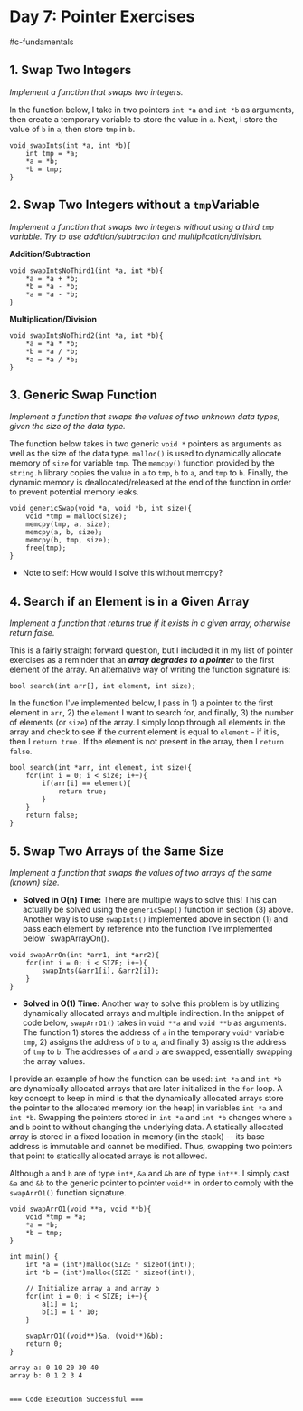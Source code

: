 # Day 7: Pointer Exercises
#c-fundamentals 
## 1. Swap Two Integers
*Implement a function that swaps two integers.*

In the function below, I take in two pointers `int *a` and `int *b` as arguments, then create a temporary variable to store the value in `a`. Next, I store the value of `b` in `a`, then store `tmp` in `b`.
```
void swapInts(int *a, int *b){
    int tmp = *a;
    *a = *b;
    *b = tmp;
}
```

## 2. Swap Two Integers without a `tmp`Variable
*Implement a function that swaps two integers without using a third `tmp` variable. Try to use addition/subtraction and multiplication/division.*

**Addition/Subtraction**
```
void swapIntsNoThird1(int *a, int *b){
    *a = *a + *b;
    *b = *a - *b;
    *a = *a - *b;
}
```

**Multiplication/Division**
```
void swapIntsNoThird2(int *a, int *b){
    *a = *a * *b;
    *b = *a / *b;
    *a = *a / *b;
}
```

## 3. Generic Swap Function
*Implement a function that swaps the values of two unknown data types, given the size of the data type.*

The function below takes in two generic  `void *` pointers as arguments as well as the size of the data type. `malloc()` is used to dynamically allocate memory of `size` for variable `tmp`. The `memcpy()` function provided by the `string.h` library copies the value in `a` to `tmp`, `b` to `a`, and `tmp` to `b`. Finally, the dynamic memory is deallocated/released at the end of the function in order to prevent potential memory leaks. 

```
void genericSwap(void *a, void *b, int size){
    void *tmp = malloc(size);
    memcpy(tmp, a, size);
    memcpy(a, b, size);
    memcpy(b, tmp, size);
    free(tmp);
}
```

- Note to self: How would I solve this without memcpy?

## 4. Search if an Element is in a Given Array
*Implement a function that returns true if it exists in a given array, otherwise return false.*

This is a fairly straight forward question, but I included it in my list of pointer exercises as a reminder that an ***array degrades to a pointer*** to the first element of the array. An alternative way of writing the function signature is: 

```
bool search(int arr[], int element, int size);
```

In the function I've implemented below, I pass in 1) a pointer to the first element in `arr`, 2) the `element` I want to search for, and finally, 3) the number of elements (or `size`) of the array. I simply loop through all elements in the array and check to see if the current element is equal to `element` - if it is, then I `return true.` If the element is not present in the array, then I `return false`. 

```
bool search(int *arr, int element, int size){
    for(int i = 0; i < size; i++){
        if(arr[i] == element){
            return true;
        }
    }
    return false;
}
```

## 5. Swap Two Arrays of the Same Size
*Implement a function that swaps the values of two arrays of the same (known) size.*

- **Solved in O(n) Time:**
There are multiple ways to solve this! This can actually be solved using the `genericSwap()` function in section (3) above. Another way is to use `swapInts()` implemented above in section (1) and pass each element by reference into the function I've implemented below `swapArrayOn().
```
void swapArrOn(int *arr1, int *arr2){
    for(int i = 0; i < SIZE; i++){
        swapInts(&arr1[i], &arr2[i]);
    }
}
```

- **Solved in O(1) Time:**
Another way to solve this problem is by utilizing dynamically allocated arrays and multiple indirection. In the snippet of code below, `swapArrO1()` takes in `void **a` and `void **b` as arguments. The function 1) stores the address of `a` in the temporary `void*` variable `tmp`, 2) assigns the address of `b` to `a`, and finally 3) assigns the address of `tmp` to `b`. The addresses of `a` and `b` are swapped, essentially swapping the array values.

I provide an example of how the function can be used: `int *a` and `int *b` are dynamically allocated arrays that are later initialized in the `for` loop. A key concept to keep in mind is that the dynamically allocated arrays store the pointer to the allocated memory (on the heap) in variables `int *a` and `int *b`. Swapping the pointers stored in `int *a` and `int *b` changes where `a` and `b` point to without changing the underlying data. A statically allocated array is stored in a fixed location in memory (in the stack) -- its base address is immutable and cannot be modified. Thus, swapping two pointers that point to statically allocated arrays is not allowed.

Although `a` and `b` are of type `int*`, `&a` and `&b` are of type `int**`. I simply cast `&a` and `&b` to the generic pointer to pointer `void**` in order to comply with the `swapArrO1()` function signature.

```
void swapArrO1(void **a, void **b){
    void *tmp = *a;
    *a = *b;
    *b = tmp;
}

int main() {
    int *a = (int*)malloc(SIZE * sizeof(int));
    int *b = (int*)malloc(SIZE * sizeof(int));

	// Initialize array a and array b
    for(int i = 0; i < SIZE; i++){
        a[i] = i;
        b[i] = i * 10;
    }
    
    swapArrO1((void**)&a, (void**)&b);
    return 0;
}
```

```
array a: 0 10 20 30 40 
array b: 0 1 2 3 4 


=== Code Execution Successful ===
```